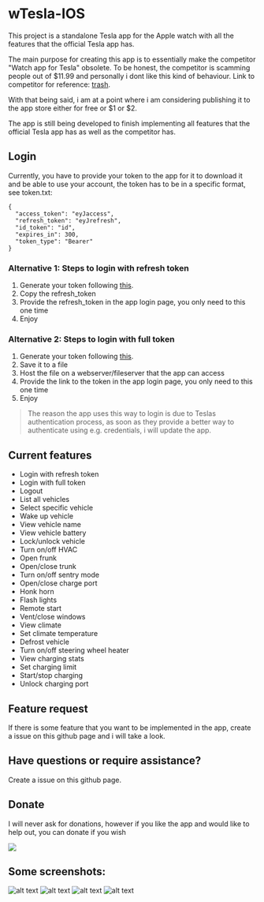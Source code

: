 # wTesla-IOS

This project is a standalone Tesla app for the Apple watch with all the features that the official Tesla app has.

The main purpose for creating this app is to essentially make the competitor "Watch app for Tesla" obsolete. To be honest, the competitor is scamming people out of $11.99 and personally i dont like this kind of behaviour. Link to competitor for reference: [trash](https://apps.apple.com/us/app/watch-app-for-tesla/id1512108917).

With that being said, i am at a point where i am considering publishing it to the app store either for free or $1 or $2.

The app is still being developed to finish implementing all features that the official Tesla app has as well as the competitor has.

## Login

Currently, you have to provide your token to the app for it to download it and be able to use your account, the token has to be in a specific format, see token.txt:

```
{
  "access_token": "eyJaccess",
  "refresh_token": "eyJrefresh",
  "id_token": "id",
  "expires_in": 300,
  "token_type": "Bearer"
}
```

### Alternative 1: Steps to login with refresh token

1. Generate your token following [this](https://tesla-api.timdorr.com/api-basics/authentication).
2. Copy the refresh_token
3. Provide the refresh_token in the app login page, you only need to this one time
4. Enjoy

### Alternative 2: Steps to login with full token

1. Generate your token following [this](https://tesla-api.timdorr.com/api-basics/authentication).
2. Save it to a file
3. Host the file on a webserver/fileserver that the app can access
4. Provide the link to the token in the app login page, you only need to this one time
5. Enjoy

> The reason the app uses this way to login is due to Teslas authentication process, as soon as they provide a better way to authenticate using e.g. credentials, i will update the app.

## Current features

* Login with refresh token
* Login with full token
* Logout
* List all vehicles
* Select specific vehicle
* Wake up vehicle
* View vehicle name
* View vehicle battery
* Lock/unlock vehicle
* Turn on/off HVAC
* Open frunk
* Open/close trunk
* Turn on/off sentry mode
* Open/close charge port
* Honk horn
* Flash lights
* Remote start
* Vent/close windows
* View climate
* Set climate temperature
* Defrost vehicle
* Turn on/off steering wheel heater
* View charging stats
* Set charging limit
* Start/stop charging
* Unlock charging port

## Feature request

If there is some feature that you want to be implemented in the app, create a issue on this github page and i will take a look.

## Have questions or require assistance?

Create a issue on this github page.

## Donate

I will never ask for donations, however if you like the app and would like to help out, you can donate if you wish

[![](https://www.paypalobjects.com/en_US/i/btn/btn_donate_LG.gif)](https://www.paypal.com/donate/?business=88CWQTFPPYNJ4&no_recurring=1&item_name=Tesla+Apple+Watch&currency_code=EUR)


## Some screenshots:

![alt text](https://github.com/haha150/wTesla-IOS/blob/main/cars.png)
![alt text](https://github.com/haha150/wTesla-IOS/blob/main/asleep.png)
![alt text](https://github.com/haha150/wTesla-IOS/blob/main/online.png)
![alt text](https://github.com/haha150/wTesla-IOS/blob/main/actions.png)
